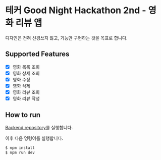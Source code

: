 # 테커 Good Night Hackathon 2nd - 영화 리뷰 앱

디자인은 전혀 신경쓰지 않고, 기능만 구현하는 것을 목표로 합니다.

## Supported Features

- [x] 영화 목록 조회
- [x] 영화 상세 조회
- [x] 영화 수정
- [x] 영화 삭제
- [x] 영화 리뷰 조회
- [x] 영화 리뷰 작성

## How to run

[Backend repository](https://github.com/0BVer/movieReview)를 실행합니다.

이후 다음 명령어를 실행합니다.

```bash
$ npm install
$ npm run dev
```

